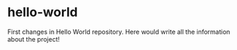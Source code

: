 # hello-world

First changes in Hello World repository.
Here would write all the information about the project!
